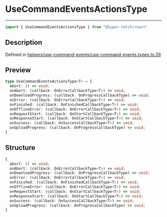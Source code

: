 

# UseCommandEventsActionsType

<div class="api-docs__separator">

---

</div><div class="api-docs__import">

```ts
import { UseCommandEventsActionsType } from "@hyper-fetch/react"
```

</div><div class="api-docs__section">

## Description

</div><div class="api-docs__description"><span class="api-docs__do-not-parse">



</span></div><p class="api-docs__definition">

Defined in [helpers/use-command-events/use-command-events.types.ts:29](https://github.com/BetterTyped/hyper-fetch/blob/3fe127e9/packages/react/src/helpers/use-command-events/use-command-events.types.ts#L29)

</p><div class="api-docs__section">

## Preview

</div><div class="api-docs__preview type">

```ts
type UseCommandEventsActionsType<T> = {
  abort: () => void; 
  onAbort: (callback: OnErrorCallbackType<T>) => void; 
  onDownloadProgress: (callback: OnProgressCallbackType) => void; 
  onError: (callback: OnErrorCallbackType<T>) => void; 
  onFinished: (callback: OnFinishedCallbackType<T>) => void; 
  onOfflineError: (callback: OnErrorCallbackType<T>) => void; 
  onRequestStart: (callback: OnStartCallbackType<T>) => void; 
  onResponseStart: (callback: OnStartCallbackType<T>) => void; 
  onSuccess: (callback: OnSuccessCallbackType<T>) => void; 
  onUploadProgress: (callback: OnProgressCallbackType) => void; 
}
```

</div><div class="api-docs__section">

## Structure

</div><div class="api-docs__returns">

```ts
{
  abort: () => void;
  onAbort: (callback: OnErrorCallbackType<T>) => void;
  onDownloadProgress: (callback: OnProgressCallbackType) => void;
  onError: (callback: OnErrorCallbackType<T>) => void;
  onFinished: (callback: OnFinishedCallbackType<T>) => void;
  onOfflineError: (callback: OnErrorCallbackType<T>) => void;
  onRequestStart: (callback: OnStartCallbackType<T>) => void;
  onResponseStart: (callback: OnStartCallbackType<T>) => void;
  onSuccess: (callback: OnSuccessCallbackType<T>) => void;
  onUploadProgress: (callback: OnProgressCallbackType) => void;
}
```

</div>